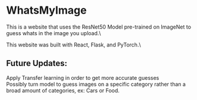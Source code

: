 # WhatsMyImage
This is a website that uses the ResNet50 Model pre-trained on ImageNet to guess whats in the image you upload.\

This website was built with React, Flask, and PyTorch.\

## Future Updates:
Apply Transfer learning in order to get more accurate guesses\
Possibly turn model to guess images on a specific category rather than a broad amount of categories, ex: Cars or Food.
